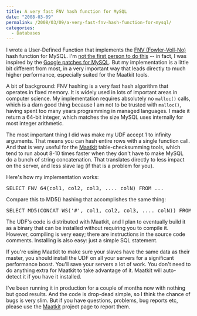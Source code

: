 ```yaml
---
title: A very fast FNV hash function for MySQL
date: "2008-03-09"
permalink: /2008/03/09/a-very-fast-fnv-hash-function-for-mysql/
categories:
  - Databases
---
```

I wrote a User-Defined Function that implements the [FNV (Fowler-Voll-No)][1] hash function for MySQL. I'm [not the first person to do this][2] -- in fact, I was inspired by the [Google patches for MySQL][3]. But my implementation is a little bit different from most, in a very important way that leads directly to much higher performance, especially suited for the Maatkit tools.

A bit of background: FNV hashing is a very fast hash algorithm that operates in fixed memory. It is widely used in lots of important areas in computer science. My implementation requires absolutely no `malloc()` calls, which is a darn good thing because I am not to be trusted with `malloc()`, having spent too many years programming in managed languages. I made it return a 64-bit integer, which matches the size MySQL uses internally for most integer arithmetic.

The most important thing I did was make my UDF accept 1 to infinity arguments. That means you can hash entire rows with a single function call. And that is very useful for the [Maatkit][4] table-checksumming tools, which tend to run about 8-10 times faster when they don't have to make MySQL do a bunch of string concatenation. That translates directly to less impact on the server, and less slave lag (if that is a problem for you).

Here's how my implementation works:

<pre>SELECT FNV_64(col1, col2, col3, .... colN) FROM ...</pre>

Compare this to MD5() hashing that accomplishes the same thing:

<pre>SELECT MD5(CONCAT_WS('#', col1, col2, col3, .... colN)) FROM ...</pre>

The UDF's code is distributed with Maatkit, and I plan to eventually build it as a binary that can be installed without requiring you to compile it. However, compiling is very easy; there are instructions in the source code comments. Installing is also easy: just a simple SQL statement.

If you're using Maatkit to make sure your slaves have the same data as their master, you should install the UDF on all your servers for a significant performance boost. You'll save your servers a lot of work. You don't need to do anything extra for Maatkit to take advantage of it. Maatkit will auto-detect it if you have it installed.

I've been running it in production for a couple of months now with nothing but good results. And the code is drop-dead simple, so I think the chance of bugs is very slim. But if you have questions, problems, bug reports etc, please use the [Maatkit][4] project page to report them.

 [1]: http://isthe.com/chongo/tech/comp/fnv/
 [2]: http://www.radwin.org/michael/blog/2007/03/mysql_user_defined_functio.html
 [3]: http://code.google.com/p/google-mysql-tools/
 [4]: http://code.google.com/p/maatkit/
